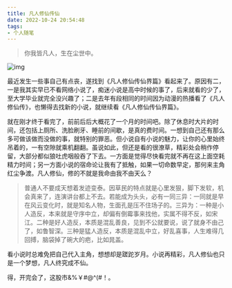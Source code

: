 ```yaml
---
title: 凡人修仙传仙
date: 2022-10-24 20:54:48
tags:
- 个人随笔
---
```


> 你我皆凡人，生在尘世中。

![img](https://blog-1254344224.cos.ap-nanjing.myqcloud.com/WX20221024-214705.png)

最近发生一些事自己有点丧，遂找到《凡人修仙传仙界篇》看起来了。原因有二，一是我其实早已不看网络小说了，痴迷小说是高中时候的事了，后来就看的少了，至大学毕业就完全没兴趣了；二是去年有段相同的时间因为动漫的热播看了《凡人修仙传》，也懒得去找新的小说，就继续看《凡人修仙传仙界篇》。

就在刚才终于看完了，前前后后大概花了一个月的时间吧。除了休息时大片的时间，还包括上厕所、洗脸刷牙、睡前的间歇，是真的费时间。一想到自己还有那么多可做该做而没做的事，就特别的罪恶。但小说自有小说的魅力，让你的心里始终吊着的，一有空隙就乘机翻翻。虽说如此，但还是看的很潦草，精彩处会稍作停留，大部分都似狼吐虎咽般吞了下去。一方面是觉得尽快看完就不再在这上面空耗精力时间；另一方面小说的宿命论让我有了抵触，如果一切命数早定，那何来主角红尘争渡。凡人修仙，修的不就是我命由我不由天么？

> 普通人不要成天想着发迹变泰。因草民的特点就是心里发狠，脚下发软，机会真来了，连演讲台都上不去。若能成为头头，必有一同三异：一同就是早在风云变化时，就是知名人物，生面孔是压不住场子的。三异为：一种是小人造反，本来就是守序中立，却偏有倒霉事来找他，实属不得不反，如宋江。二种是好人造反，本质是混乱善良，见到不公就要说，说了就身不由己了，如鲁智深。三种是猛人造反，本质是混乱中立，好乱喜事，人生难得几回搏，脑袋掉了碗大的疤，比如晁盖。

看小说时总难免把自己代入主角，想想却是蹉跎岁月。小说再精彩，凡人修仙也只是一个梦想，凡人终究成不仙。

得，开完会了，这股市&%￥#@^(#！。

